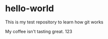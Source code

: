 # hello-world
This is my test repository to learn how git works


My coffee isn't tasting great.
123
